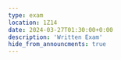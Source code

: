 ```yaml
---
type: exam
location: 1Z14
date: 2024-03-27T01:30:00+0:00
description: 'Written Exam'
hide_from_announcments: true
---
```


